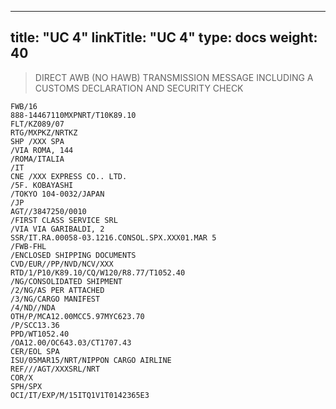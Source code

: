 
---
title: "UC 4"
linkTitle: "UC 4"
type: docs
weight: 40
---

> DIRECT AWB (NO HAWB) TRANSMISSION MESSAGE INCLUDING A CUSTOMS DECLARATION AND SECURITY CHECK

```
FWB/16
888-14467110MXPNRT/T10K89.10
FLT/KZ089/07
RTG/MXPKZ/NRTKZ
SHP /XXX SPA
/VIA ROMA, 144
/ROMA/ITALIA
/IT
CNE /XXX EXPRESS CO.. LTD.
/5F. KOBAYASHI
/TOKYO 104-0032/JAPAN
/JP
AGT//3847250/0010
/FIRST CLASS SERVICE SRL
/VIA VIA GARIBALDI, 2
SSR/IT.RA.00058-03.1216.CONSOL.SPX.XXX01.MAR 5
/FWB-FHL
/ENCLOSED SHIPPING DOCUMENTS
CVD/EUR//PP/NVD/NCV/XXX
RTD/1/P10/K89.10/CQ/W120/R8.77/T1052.40
/NG/CONSOLIDATED SHIPMENT
/2/NG/AS PER ATTACHED
/3/NG/CARGO MANIFEST
/4/ND//NDA
OTH/P/MCA12.00MCC5.97MYC623.70
/P/SCC13.36
PPD/WT1052.40
/OA12.00/OC643.03/CT1707.43
CER/EOL SPA
ISU/05MAR15/NRT/NIPPON CARGO AIRLINE
REF///AGT/XXXSRL/NRT
COR/X
SPH/SPX
OCI/IT/EXP/M/15ITQ1V1T0142365E3
```